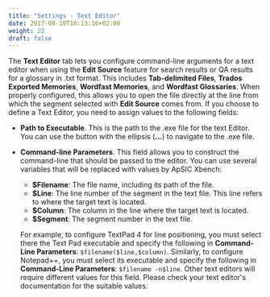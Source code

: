 ```yaml
---
title: "Settings - Text Editor"
date: 2017-08-10T10:13:16+02:00
weight: 22
draft: false
---
```


The **Text Editor** tab lets you configure command-line arguments for a text editor when using the **Edit Source** feature for 
search results or QA results for a glossary in .txt format. This includes **Tab-delimited Files**, **Trados Exported Memories**, **Wordfast 
Memories**, and **Wordfast Glossaries**. When properly configured, this allows you to open the file directly at the line from which the 
segment selected with **Edit Source** comes from. If you choose to define a Text Editor, you need to assign values to the following fields:

*	**Path to Executable**. This is the path to the .exe file for the text Editor. You can use the button with the ellipsis (**...**) to 
	navigate to the .exe file.
*	**Command-line Parameters**. This field allows you to construct the command-line that should be passed to the editor. You can use
	several variables that will be replaced with values by ApSIC Xbench:
	*	**$Filename**: The file name, including its path of the file.
	*	**$Line**: The line number of the segment in the text file. This line refers to where the target text is located.
	*	**$Column**: The column in the line where the target text is located.
	*	**$Segment**: The segment number in the text file.

	For example, to configure TextPad 4 for line positioning, you must select there the Text Pad executable and specify the following in 
	**Command-Line Parameters**: `$filename($line,$column)`. Similarly, to configure Notepad++, you must select its executable and specify
	the following in **Command-Line Parameters**: `$filename -n$line`. Other text editors will require different values for this field.
	Please check your text editor's documentation for the suitable values.
